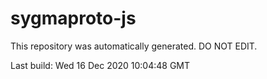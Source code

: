 # sygmaproto-js
This repository was automatically generated. DO NOT EDIT. 

Last build: Wed 16 Dec 2020 10:04:48 GMT
